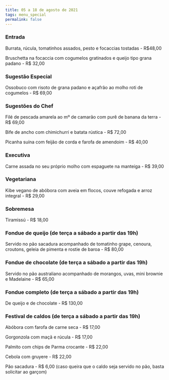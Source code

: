```yaml
---
title: 05 a 18 de agosto de 2021
tags: menu_special
permalink: false
---
```

### Entrada

Burrata, rúcula, tomatinhos assados, pesto e focaccias tostadas - R$48,00

Bruschetta na focaccia com cogumelos gratinados e queijo tipo grana padano - R$ 32,00

### Sugestão Especial

Ossobuco com risoto de grana padano e açafrão ao molho roti de cogumelos - R$ 69,00

### Sugestões do Chef

Filé de pescada amarela ao mº de camarão com purê de banana da terra - R$ 69,00

Bife de ancho com chimichurri e batata rústica - R$ 72,00

Picanha suína com feijão de corda e farofa de amendoim - R$ 40,00

### Executiva

Carne assada no seu próprio molho com espaguete na manteiga - R$ 39,00

### Vegetariana

Kibe vegano de abóbora com aveia em flocos, couve refogada e arroz integral - R$ 29,00

### Sobremesa

Tiramissú - R$ 18,00

### Fondue de queijo **(de terça a sábado a partir das 19h)**

Servido no pão sacadura acompanhado de tomatinho grape, cenoura, croutons, geleia de pimenta e rostie de baroa - R$ 80,00

### Fondue de chocolate **(de terça a sábado a partir das 19h)**

Servido no pão australiano acompanhado de morangos, uvas, mini brownie e Madelaine - R$ 65,00

### Fondue completo **(de terça a sábado a partir das 19h)**

De queijo e de chocolate - R$ 130,00

### Festival de caldos **(de terça a sábado a partir das 19h)**

Abóbora com farofa de carne seca - R$ 17,00

Gorgonzola com maçã e rúcula - R$ 17,00

Palmito com chips de Parma crocante - R$ 22,00

Cebola com gruyere - R$ 22,00

Pão sacadura - R$ 6,00 (caso queira que o caldo seja servido no pão, basta solicitar ao garçom)
